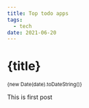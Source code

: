 ```yaml
---
title: Top todo apps
tags:
  - tech
date: 2021-06-20
---
```


# {title}
<small>{new Date(date).toDateString()}</small>


This is first post
